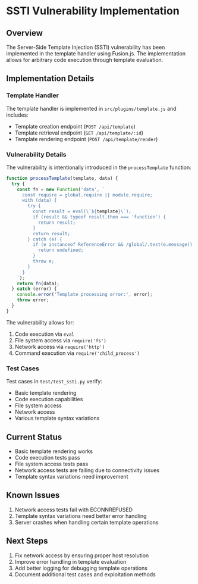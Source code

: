 # SSTI Vulnerability Implementation

## Overview
The Server-Side Template Injection (SSTI) vulnerability has been implemented in the template handler using Fusion.js. The implementation allows for arbitrary code execution through template evaluation.

## Implementation Details

### Template Handler
The template handler is implemented in `src/plugins/template.js` and includes:
- Template creation endpoint (`POST /api/template`)
- Template retrieval endpoint (`GET /api/template/:id`)
- Template rendering endpoint (`POST /api/template/render`)

### Vulnerability Details
The vulnerability is intentionally introduced in the `processTemplate` function:
```javascript
function processTemplate(template, data) {
  try {
    const fn = new Function('data', `
      const require = global.require || module.require;
      with (data) {
        try {
          const result = eval(\`${template}\`);
          if (result && typeof result.then === 'function') {
            return result;
          }
          return result;
        } catch (e) {
          if (e instanceof ReferenceError && /global/.test(e.message)) {
            return undefined;
          }
          throw e;
        }
      }
    `);
    return fn(data);
  } catch (error) {
    console.error('Template processing error:', error);
    throw error;
  }
}
```

The vulnerability allows for:
1. Code execution via `eval`
2. File system access via `require('fs')`
3. Network access via `require('http')`
4. Command execution via `require('child_process')`

### Test Cases
Test cases in `test/test_ssti.py` verify:
- Basic template rendering
- Code execution capabilities
- File system access
- Network access
- Various template syntax variations

## Current Status
- Basic template rendering works
- Code execution tests pass
- File system access tests pass
- Network access tests are failing due to connectivity issues
- Template syntax variations need improvement

## Known Issues
1. Network access tests fail with ECONNREFUSED
2. Template syntax variations need better error handling
3. Server crashes when handling certain template operations

## Next Steps
1. Fix network access by ensuring proper host resolution
2. Improve error handling in template evaluation
3. Add better logging for debugging template operations
4. Document additional test cases and exploitation methods 